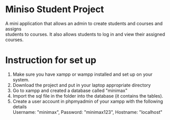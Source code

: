 # Miniso Student Project
 A mini application that allows an admin to create students and courses and assigns <br> students to courses. It also allows students to log in and view their assigned courses.

# Instruction for set up
1. Make sure you have xampp or wampp installed and set up on your system.
2. Download the project and put in your laptop appropriate directory
3. Go to xampp and created a database called "minimax"
4. Import the sql file in the folder into the database (it contains the tables).
5. Create a user account in phpmyadmin of your xampp with the following details<br> Username: "minimax", Password: "minimax123", Hostname: "localhost"
